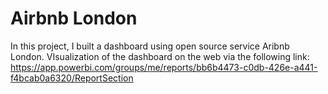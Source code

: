 # Airbnb London
In this project, I built a dashboard using open source service Aribnb London. 
VIsualization of the dashboard on the web via the following link:
https://app.powerbi.com/groups/me/reports/bb6b4473-c0db-426e-a441-f4bcab0a6320/ReportSection
